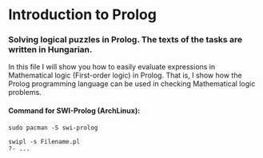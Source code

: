 # Introduction to Prolog

### Solving logical puzzles in Prolog. The texts of the tasks are written in Hungarian.

In this file I will show you how to easily evaluate expressions in Mathematical logic (First-order logic) in Prolog. That is, I show how the Prolog programming language can be used in checking Mathematical logic problems.

#### Command for SWI-Prolog (ArchLinux):

	sudo pacman -S swi-prolog
	
	swipl -s Filename.pl
	?- ...